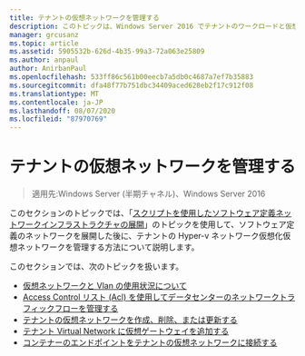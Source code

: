 ```yaml
---
title: テナントの仮想ネットワークを管理する
description: このトピックは、Windows Server 2016 でテナントのワークロードと仮想ネットワークを管理する方法について、ソフトウェアで定義されたネットワークガイドに含まれています。
manager: grcusanz
ms.topic: article
ms.assetid: 5905532b-626d-4b35-99a3-72a063e25809
ms.author: anpaul
author: AnirbanPaul
ms.openlocfilehash: 533ff86c561b00eecb7a5db0c4687a7ef7b35883
ms.sourcegitcommit: dfa48f77b751dbc34409aced628eb2f17c912f08
ms.translationtype: MT
ms.contentlocale: ja-JP
ms.lasthandoff: 08/07/2020
ms.locfileid: "87970769"
---
```

# <a name="manage-tenant-virtual-networks"></a>テナントの仮想ネットワークを管理する

>適用先:Windows Server (半期チャネル)、Windows Server 2016

このセクションのトピックでは、「[スクリプトを使用したソフトウェア定義ネットワークインフラストラクチャの展開](../../sdn/deploy/Deploy-a-Software-Defined-Network-infrastructure-using-scripts.md)」のトピックを使用して、ソフトウェア定義のネットワークを展開した後に、テナントの Hyper-v ネットワーク仮想化仮想ネットワークを管理する方法について説明します。

このセクションでは、次のトピックを扱います。

- [仮想ネットワークと Vlan の使用状況について](Understanding-Usage-of-Virtual-Networks-and-VLANs.md)
- [Access Control リスト (Acl) を使用してデータセンターのネットワークトラフィックフローを管理する](use-acls-for-traffic-flow.md)
- [テナントの仮想ネットワークを作成、削除、または更新する](Create,-Delete,-or-Update-Tenant-Virtual-Networks.md)
- [テナント Virtual Network に仮想ゲートウェイを追加する](Add-a-Virtual-Gateway-to-a-Tenant-Virtual-Network.md)
- [コンテナーのエンドポイントをテナントの仮想ネットワークに接続する](Connect-container-endpoints-to-a-Tenant-Virtual-Network.md)


